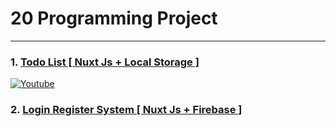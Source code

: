 # 20 Programming Project
<hr />

### 1. [Todo List [ Nuxt Js + Local Storage ]](1-todo-list#todo-list)
[![Youtube](https://img.shields.io/badge/Youtube-FF2D20?style=for-the-badge&logo=Youtube&logoColor=white)](http://www.youtube.com/watch?v=FaOy5UQc0tQ)

### 2. [ Login Register System [ Nuxt Js + Firebase ]](2-login-register#login-register-system)
